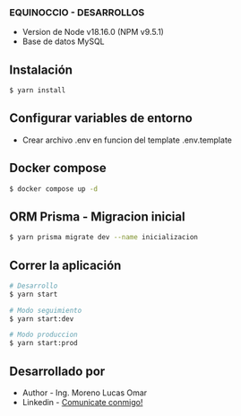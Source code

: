 

### EQUINOCCIO - DESARROLLOS
- Version de Node v18.16.0 (NPM v9.5.1)
- Base de datos MySQL

## Instalación

```bash
$ yarn install
```

## Configurar variables de entorno
- Crear archivo .env en funcion del template .env.template

## Docker compose
```bash
$ docker compose up -d
```

## ORM Prisma - Migracion inicial
```bash
$ yarn prisma migrate dev --name inicializacion
```

## Correr la aplicación

```bash
# Desarrollo
$ yarn start

# Modo seguimiento
$ yarn start:dev

# Modo produccion
$ yarn start:prod
```

## Desarrollado por

- Author - Ing. Moreno Lucas Omar
- Linkedin - [Comunicate conmigo!](https://www.linkedin.com/in/lucas-omar-moreno-16246678)
